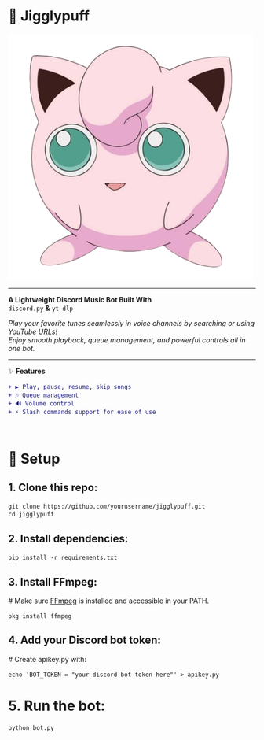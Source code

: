 <h1>🎵 Jigglypuff</h1>

![](logo.png)

---

**A Lightweight Discord Music Bot Built With**  
`discord.py` **&** `yt-dlp`

*Play your favorite tunes seamlessly in voice channels by searching or using YouTube URLs!*  
_Enjoy smooth playback, queue management, and powerful controls all in one bot._

---

✨ **Features**

```diff
+ ▶️ Play, pause, resume, skip songs
+ 🎶 Queue management
+ 🔊 Volume control
+ ⚡ Slash commands support for ease of use
```

<br>
<h1>🚀 Setup</h1>

<h2>1. Clone this repo:</h2>

```
git clone https://github.com/yourusername/jigglypuff.git
cd jigglypuff
```

<h2>2. Install dependencies:</h2>

```
pip install -r requirements.txt
```

<h2>3. Install FFmpeg:</h2>
# Make sure <a href="https://ffmpeg.org/download.html">FFmpeg</a> is installed and accessible in your PATH.

```
pkg install ffmpeg
```

<h2>4. Add your Discord bot token:</h2>
# Create apikey.py with:

```
echo 'BOT_TOKEN = "your-discord-bot-token-here"' > apikey.py
```

# 5. Run the bot:

```
python bot.py
```
